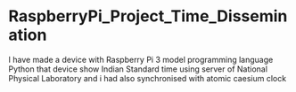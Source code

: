 # RaspberryPi_Project_Time_Dissemination
I have made a device with Raspberry Pi 3 model programming language Python that device show Indian Standard time using server of National Physical Laboratory and i had also synchronised with atomic caesium clock
